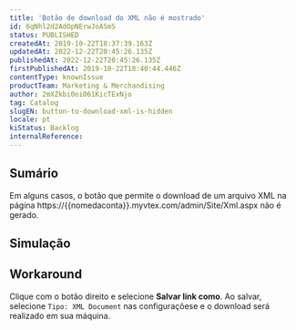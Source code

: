 ```yaml
---
title: 'Botão de download do XML não é mostrado'
id: 6qNhl2d2AdOpNErwJoASmS
status: PUBLISHED
createdAt: 2019-10-22T18:37:39.163Z
updatedAt: 2022-12-22T20:45:26.135Z
publishedAt: 2022-12-22T20:45:26.135Z
firstPublishedAt: 2019-10-22T18:40:44.446Z
contentType: knownIssue
productTeam: Marketing & Merchandising
author: 2mXZkbi0oi061KicTExNjo
tag: Catalog
slugEN: button-to-download-xml-is-hidden
locale: pt
kiStatus: Backlog
internalReference: 
---
```


## Sumário

Em alguns casos, o botão que permite o download de um arquivo XML na página https://{{nomedaconta}}.myvtex.com/admin/Site/Xml.aspx não é gerado.


## Simulação



## Workaround

Clique com o botão direito e selecione __Salvar link como__.  Ao salvar, selecione ```Tipo: XML Document``` nas configuraçõese e o download será realizado em sua máquina.


